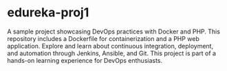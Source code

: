 # edureka-proj1
A sample project showcasing DevOps practices with Docker and PHP. This repository includes a Dockerfile for containerization and a PHP web application. Explore and learn about continuous integration, deployment, and automation through Jenkins, Ansible, and Git. This project is part of a hands-on learning experience for DevOps enthusiasts.
